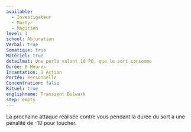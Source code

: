 ```yaml
---
available:
  - Investigateur
  - Martyr
  - Magicien
level: 1
school: Abjuration
Verbal: true
Somatique: true
Matériel: true
detailmat: Une perle valant 10 PO, que le sort consomme
Durée: 8 Heures
Incantation: 1 Action
Portée: Personnelle
Concentration: false
Rituel: true
englishname: Transient Bulwark
step: empty
---
```

La prochaine attaque réalisée contre vous pendant la durée du sort a une pénalité de -10 pour toucher.
